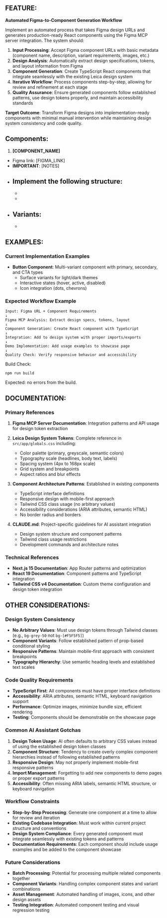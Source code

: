 ## FEATURE:

**Automated Figma-to-Component Generation Workflow**

Implement an automated process that takes Figma design URLs and generates production-ready React components using the Figma MCP server integration. The system should:

1. **Input Processing**: Accept Figma component URLs with basic metadata (component name, description, variant requirements, images, etc.)
2. **Design Analysis**: Automatically extract design specifications, tokens, and layout information from Figma
3. **Component Generation**: Create TypeScript React components that integrate seamlessly with the existing Leica design system
4. **Iterative Workflow**: Process components step-by-step, allowing for review and refinement at each stage
5. **Quality Assurance**: Ensure generated components follow established patterns, use design tokens properly, and maintain accessibility standards

**Target Outcome**: Transform Figma designs into implementation-ready components with minimal manual intervention while maintaining design system consistency and code quality.

## Components:

1. **[COMPONENT_NAME]**

- Figma link: [FIGMA_LINK]
- **IMPORTANT**: [NOTES]
- Implement the following structure:
  -
  -
  -
- Variants:
  -
  -

## EXAMPLES:

### Current Implementation Examples

- **Button Component**: Multi-variant component with primary, secondary, and CTA types
  - Surface variants for light/dark themes
  - Interactive states (hover, active, disabled)
  - Icon integration (dots, chevrons)

### Expected Workflow Example
```
Input: Figma URL + Component Requirements
↓
Figma MCP Analysis: Extract design specs, tokens, layout
↓
Component Generation: Create React component with TypeScript
↓
Integration: Add to design system with proper imports/exports
↓
Demo Implementation: Add usage examples to showcase page
↓
Quality Check: Verify responsive behavior and accessibility
```

Build Check:

```
npm run build
```

Expected: no errors from the build.

## DOCUMENTATION:

### Primary References

1. **Figma MCP Server Documentation**: Integration patterns and API usage for design token extraction
2. **Leica Design System Tokens**: Complete reference in `src/app/globals.css` including:
   - Color palette (primary, greyscale, semantic colors)
   - Typography scale (headlines, body text, labels)
   - Spacing system (4px to 168px scale)
   - Grid system and breakpoints
   - Aspect ratios and blur effects

3. **Component Architecture Patterns**: Established in existing components
   - TypeScript interface definitions
   - Responsive design with mobile-first approach
   - Tailwind CSS class usage (no arbitrary values)
   - Accessibility considerations (ARIA attributes, semantic HTML)
   - No border radius and borders

4. **CLAUDE.md**: Project-specific guidelines for AI assistant integration
   - Design system structure and component patterns
   - Tailwind class usage restrictions
   - Development commands and architecture notes

### Technical References
- **Next.js 15 Documentation**: App Router patterns and optimization
- **React 19 Documentation**: Component patterns and TypeScript integration
- **Tailwind CSS v4 Documentation**: Custom theme configuration and design token integration

## OTHER CONSIDERATIONS:

### Design System Consistency
- **No Arbitrary Values**: Must use design tokens through Tailwind classes (e.g., `bg-grey-50` not `bg-[#F5F5F5]`)
- **Component Variants**: Follow established pattern of prop-based conditional styling
- **Responsive Patterns**: Maintain mobile-first approach with consistent breakpoints
- **Typography Hierarchy**: Use semantic heading levels and established text scales

### Code Quality Requirements
- **TypeScript First**: All components must have proper interface definitions
- **Accessibility**: ARIA attributes, semantic HTML, keyboard navigation support
- **Performance**: Optimize images, minimize bundle size, efficient rendering
- **Testing**: Components should be demonstrable on the showcase page

### Common AI Assistant Gotchas
1. **Design Token Usage**: AI often defaults to arbitrary CSS values instead of using the established design token classes
2. **Component Structure**: Tendency to create overly complex component hierarchies instead of following established patterns
3. **Responsive Design**: May not properly implement mobile-first responsive patterns
4. **Import Management**: Forgetting to add new components to demo pages or proper export patterns
5. **Accessibility**: Often missing ARIA labels, semantic HTML structure, or keyboard navigation

### Workflow Constraints
- **Step-by-Step Processing**: Generate one component at a time to allow for review and iteration
- **Existing Codebase Integration**: Must work within current project structure and conventions
- **Design System Compliance**: Every generated component must integrate seamlessly with existing tokens and patterns
- **Documentation Requirements**: Each component should include usage examples and be added to the component showcase

### Future Considerations
- **Batch Processing**: Potential for processing multiple related components together
- **Component Variants**: Handling complex component states and variant combinations
- **Asset Management**: Automated handling of images, icons, and other design assets
- **Testing Integration**: Automated component testing and visual regression testing

